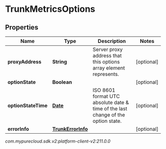 # TrunkMetricsOptions


## Properties

| Name | Type | Description | Notes |
| ------------ | ------------- | ------------- | ------------- |
| **proxyAddress** | **String** | Server proxy address that this options array element represents. |  [optional] |
| **optionState** | **Boolean** |  |  [optional] |
| **optionStateTime** | [**Date**](Date) | ISO 8601 format UTC absolute date & time of the last change of the option state. |  [optional] |
| **errorInfo** | [**TrunkErrorInfo**](TrunkErrorInfo) |  |  [optional] |




_com.mypurecloud.sdk.v2:platform-client-v2:211.0.0_
